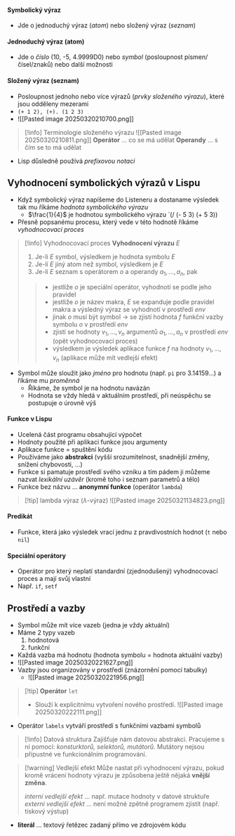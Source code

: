 #### Symbolický výraz
- Jde o jednoduchý výraz (*atom*) nebo složený výraz (*seznam*)
#### Jednoduchý výraz (atom)
- Jde o *číslo* (10, -5, 4.9999D0) nebo *symbol* (posloupnost písmen/čísel/znaků) nebo další možnosti
#### Složený výraz (seznam)
- Posloupnost jednoho nebo více výrazů (*prvky složeného výrazu*), které jsou odděleny mezerami
- `(+ 1 2), (+). (1 2 3)`
- ![[Pasted image 20250320210700.png]]

> [!info] Terminologie složeného výrazu
> ![[Pasted image 20250320210811.png]]
> **Operátor** ... co se má udělat
> **Operandy** ... s čím se to má udělat
- Lisp důsledně používá *prefixovou notaci*
## Vyhodnocení symbolických výrazů v Lispu
- Když symbolický výraz napíšeme do Listeneru a dostaname výsledek tak mu říkáme *hodnota symbolického výrazu*
	- $\frac{1}{4}$ je hodnotou symbolického výrazu `(/ (- 5 3) (+ 5 3))
- Přesně popsanému procesu, který vede v této hodnotě říkáme *vyhodnocovací proces*

> [!info] Vyhodnocovací proces
> **Vyhodnocení výrazu** $E$
> 1. Je-li $E$ symbol, výsledkem je hodnota symbolu $E$
> 2. Je-li $E$ jiný atom než symbol, výsledkem je $E$
> 3. Je-li $E$ seznam s operátorem $o$ a operandy $a_1, ..., a_n$, pak
>> - jestliže $o$ je speciální operátor, vyhodnotí se podle jeho pravidel
>> - jestliže $o$ je název makra, $E$ se expanduje podle pravidel makra a výsledný výraz se vyhodnotí v prostředí $env$
>> - jinak $o$ musí být symbol -> se zjistí hodnota $f$ funkční vazby symbolu $o$ v prostředí $env$
>> - zjistí se hodnoty $v_1, ..., v_n$ argumentů $a_1, ..., a_n$ v prostředí $env$ (opět vyhodnocovací proces)
>>-  výsledkem je výsledek aplikace funkce $f$ na hodnoty $v_1, ..., v_n$ (aplikace může mít vedlejší efekt)

- Symbol může sloužit jako *jméno* pro hodnotu (např. `pi` pro $3.14159...$) a říkáme mu *proměnná*
	- Říkáme, že symbol je na hodnotu navázán
	- Hodnota se vždy hledá v aktuálním prostředí, při neúspěchu se postupuje o úrovně výš
#### Funkce v Lispu
- Ucelená část programu obsahující výpočet
- Hodnoty použité při aplikaci funkce jsou argumenty
- Aplikace funkce = spuštění kódu 
- Používáme jako **abstrakci** (vyšší srozumitelnost, snadnější změny, snížení chybovosti, ...)
- Funkce si pamatuje prostředí svého vzniku a tím pádem ji můžeme nazvat *lexikální uzávěr* (kromě toho i seznam parametrů a tělo)
- Funkce bez názvu ... **anonymní funkce** (operátor `lambda`)

> [!tip] lambda výraz ($\lambda$-výraz)
> ![[Pasted image 20250321134823.png]]
#### Predikát
- Funkce, která jako výsledek vrací jednu z pravdivostních hodnot (`t` nebo `nil`)
#### Speciální operátory
- Operátor pro který neplatí standardní (zjednodušený) vyhodnocovací proces a mají svůj vlastní
- Např. `if`, `setf`
## Prostředí a vazby
- Symbol může mít více vazeb (jedna je vždy aktuální)
- Máme 2 typy vazeb
	1) hodnotová
	2) funkční
- Každá vazba má hodnotu (hodnota symbolu = hodnota aktuální vazby)
- ![[Pasted image 20250320221627.png]]
- Vazby jsou organizovány v prostředí (znázornění pomocí tabulky)
	- ![[Pasted image 20250320221956.png]]

>[!tip] **Operátor** `let`
>- Slouží k explicitnímu vytvoření nového prostředí.
>![[Pasted image 20250320222111.png]]

- Operátor `labels` vytváří prostředí s funkčními vazbami symbolů

> [!info] Datová struktura
> Zajišťuje nám datovou abstrakci. Pracujeme s ní pomocí: *konsturktorů, selektorů, mutátorů*. Mutátory nejsou přípustné ve funkcionálním programování.


> [!warning] Vedlejší efekt
> Může nastat při vyhodnocení výrazu, pokud kromě vrácení hodnoty výrazu je způsobena ještě nějaká **vnější změna**.
> 
> *interní vedlejší efekt* ... např. mutace hodnoty v datové struktuře
> *externí vedlejší efekt* ... není možné zpětně programem zjistit (např. tiskový výstup)

- **literál** ... textový řetězec zadaný přímo ve zdrojovém kódu
